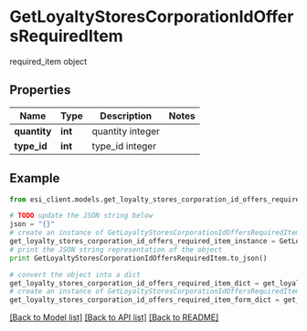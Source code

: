 # GetLoyaltyStoresCorporationIdOffersRequiredItem

required_item object

## Properties

Name | Type | Description | Notes
------------ | ------------- | ------------- | -------------
**quantity** | **int** | quantity integer | 
**type_id** | **int** | type_id integer | 

## Example

```python
from esi_client.models.get_loyalty_stores_corporation_id_offers_required_item import GetLoyaltyStoresCorporationIdOffersRequiredItem

# TODO update the JSON string below
json = "{}"
# create an instance of GetLoyaltyStoresCorporationIdOffersRequiredItem from a JSON string
get_loyalty_stores_corporation_id_offers_required_item_instance = GetLoyaltyStoresCorporationIdOffersRequiredItem.from_json(json)
# print the JSON string representation of the object
print GetLoyaltyStoresCorporationIdOffersRequiredItem.to_json()

# convert the object into a dict
get_loyalty_stores_corporation_id_offers_required_item_dict = get_loyalty_stores_corporation_id_offers_required_item_instance.to_dict()
# create an instance of GetLoyaltyStoresCorporationIdOffersRequiredItem from a dict
get_loyalty_stores_corporation_id_offers_required_item_form_dict = get_loyalty_stores_corporation_id_offers_required_item.from_dict(get_loyalty_stores_corporation_id_offers_required_item_dict)
```
[[Back to Model list]](../README.md#documentation-for-models) [[Back to API list]](../README.md#documentation-for-api-endpoints) [[Back to README]](../README.md)


